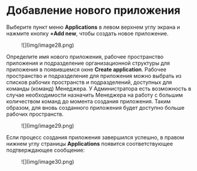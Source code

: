 # Добавление нового приложения

Выберите пункт меню **Applications** в левом верхнем углу экрана и нажмите кнопку **+Add new**, чтобы создать новое приложение.

<figure markdown>
![](img/image28.png)
</figure>

Определите имя нового приложения, рабочее пространство приложения и подразделение организационной структуры для приложения в появившемся окне **Create application**. Рабочее пространство и подразделение для приложения можно выбрать из списков рабочих пространств и подразделений, доступных для команды (команд) Менеджера. У Администратора есть возможность в случае необходимости назначить Менеджера на работу с большим количеством команд до момента создания приложения. Таким образом, для вновь созданного приложения будет доступно больше рабочих пространств.

<figure markdown>
![](img/image29.png)
</figure>

Если процесс создания приложения завершился успешно, в правом нижнем углу страницы **Applications** появится соответствующее подтверждающее сообщение:

<figure markdown>
![](img/image30.png)
</figure>